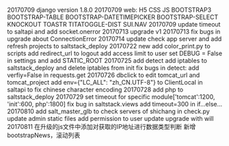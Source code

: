 20170709 django version 1.8.0
20170709 web: H5 CSS JS BOOTSTRAP3 BOOTSTRAP-TABLE BOOTSTRAP-DATETIMEPICKER BOOTSTRAP-SELECT KNOCKOUT TOASTR TITATOGGLE-DIST SUI.NAV 
20170709 update timeout to saltapi and add socket.onerror
20170713 upgrade v1 
20170713 fix bugs in upgrade about ConnectionError
20170714 update check app server and add refresh projects to saltstack_deploy
20170722 new add color_print.py to scripts
		 add redirect_url to logout
		 add access limit to user
		 set DEBUG = False in settings and add STATIC_ROOT
20170725 add detect
		 add iptables to saltstack_deploy and delete iptables from init
		 fix bugs in detect: add verfiy=False in requests.get
20170726 dbclick to edit tomcat_url and tomcat_project
		 add env={"LC_ALL": "zh_CN.UTF-8"} to ClientLocal in saltapi to fix chinese character encoding
20170728 add php to saltstack_deploy
20170729 set timeout for specific module['tomcat':1200, 'init':600, php':1800]
		 fix bug in saltstack.views add timeout=300 in if...else...
20170810 add salt_master_glb to check servers of shichang in check.py
		 update admin static files
		 add permission to user
		 update upgrade with will
20170811 在升级的js文件中添加对获取的IP地址进行数据类型判断
		 新增bootstrapNews，滚动列表